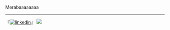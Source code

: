 Merabaaaaaaaa





























-------------------------------------------------------------------------------------------------------------------------------------------------------------------------
『[![linkedin](https://img.shields.io/badge/Linkedin-000000?style=for-the-badge&logo=Linkedin&logoColor=aqua)](https://www.linkedin.com/in/tahafurkanyazar/)』 [![](https://visitcount.itsvg.in/api?id=taaaaahaaaaa&label=Profile%20Views&color=9&icon=2&pretty=false)](https://visitcount.itsvg.in)
